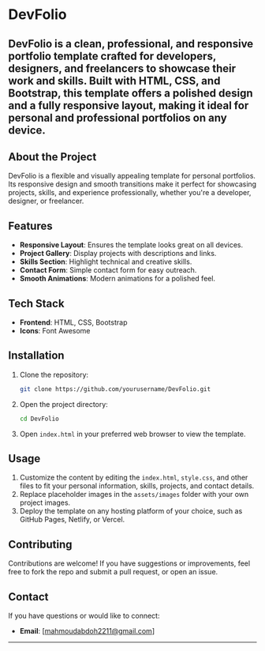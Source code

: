 
# DevFolio

**DevFolio** is a clean, professional, and responsive portfolio template crafted for developers, designers, and freelancers to showcase their work and skills. Built with **HTML**, **CSS**, and **Bootstrap**, this template offers a polished design and a fully responsive layout, making it ideal for personal and professional portfolios on any device.
---

## About the Project

DevFolio is a flexible and visually appealing template for personal portfolios. Its responsive design and smooth transitions make it perfect for showcasing projects, skills, and experience professionally, whether you're a developer, designer, or freelancer.

## Features

- **Responsive Layout**: Ensures the template looks great on all devices.
- **Project Gallery**: Display projects with descriptions and links.
- **Skills Section**: Highlight technical and creative skills.
- **Contact Form**: Simple contact form for easy outreach.
- **Smooth Animations**: Modern animations for a polished feel.

## Tech Stack

- **Frontend**: HTML, CSS, Bootstrap
- **Icons**: Font Awesome 

## Installation

1. Clone the repository:
   ```bash
   git clone https://github.com/yourusername/DevFolio.git
   ```
2. Open the project directory:
   ```bash
   cd DevFolio
   ```
3. Open `index.html` in your preferred web browser to view the template.

## Usage

1. Customize the content by editing the `index.html`, `style.css`, and other files to fit your personal information, skills, projects, and contact details.
2. Replace placeholder images in the `assets/images` folder with your own project images.
3. Deploy the template on any hosting platform of your choice, such as GitHub Pages, Netlify, or Vercel.

## Contributing

Contributions are welcome! If you have suggestions or improvements, feel free to fork the repo and submit a pull request, or open an issue.


## Contact

If you have questions or would like to connect:

- **Email**: [mahmoudabdoh2211@gmail.com]
---

